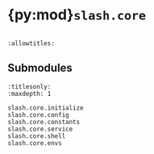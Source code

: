 # {py:mod}`slash.core`

```{py:module} slash.core
```

```{autodoc2-docstring} slash.core
:allowtitles:
```

## Submodules

```{toctree}
:titlesonly:
:maxdepth: 1

slash.core.initialize
slash.core.config
slash.core.constants
slash.core.service
slash.core.shell
slash.core.envs
```
